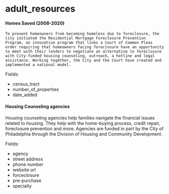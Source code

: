 # adult_resources

#### Homes Saved (2008-2020)
	To prevent homeowners from becoming homeless due to foreclosure, the City initiated the Residential Mortgage Foreclosure Prevention Program, an innovative program that links a Court of Common Pleas order requiring that homeowners facing foreclosure have an opportunity to meet with their lenders to negotiate an alternative to foreclosure with City-funded housing counseling, outreach, a hotline and legal assistance. Working together, the City and the Court have created and implemented a national model.
	
Fields: 
- census_tract
- number_of_properties
- date_added


#### Housing Counseling agencies
Housing counseling agencies help families navigate the financial issues related to housing. They help with the home-buying process, credit repair, foreclosure prevention and more. Agencies are funded in part by the City of Philadelphia through the Division of Housing and Community Development.

Fields: 
- agency
- street address
- phone number
- website url
- forceclosure
- pre-purchase
- specialty

